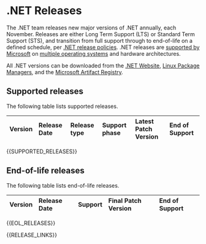 # .NET Releases

The .NET team releases new major versions of .NET annually, each November. Releases are either Long Term Support (LTS) or Standard Term Support (STS), and transition from full support through to end-of-life on a defined schedule, per [.NET release policies][policies]. .NET releases are [supported by Microsoft](microsoft-support.md) on [multiple operating systems](os-lifecycle-policy.md) and hardware architectures.

All .NET versions can be downloaded from the [.NET Website](https://dotnet.microsoft.com/download/dotnet), [Linux Package Managers](https://learn.microsoft.com/dotnet/core/install/linux), and the [Microsoft Artifact Registry](https://mcr.microsoft.com/catalog?search=dotnet/).

## Supported releases

The following table lists supported releases.

|  Version  | Release Date | Release type | Support phase | Latest Patch Version | End of Support |
| :-- | :-- | :-- | :-- | :-- | :-- |
{{SUPPORTED_RELEASES}}

## End-of-life releases

The following table lists end-of-life releases.

|  Version  |  Release Date | Support | Final Patch Version | End of Support |
| :-- | :-- | :-- | :-- | :-- |
{{EOL_RELEASES}}

{{RELEASE_LINKS}}

[policies]: release-policies.md